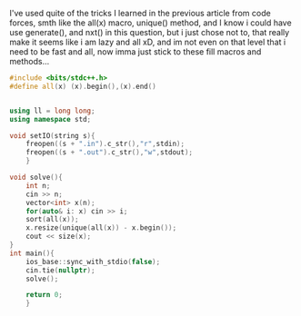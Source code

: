 I've used quite of the tricks I learned in the previous article from code forces, smth like the all(x) macro, unique() method, and I know i could have use generate(), and nxt() in this question, but i just chose not to, that really make it seems like i am lazy and all xD, and im not even on that level that i need to be fast and all, now imma just stick to these fill macros and methods...

```cpp
#include <bits/stdc++.h>
#define all(x) (x).begin(),(x).end()


using ll = long long;
using namespace std;

void setIO(string s){
	freopen((s + ".in").c_str(),"r",stdin);
	freopen((s + ".out").c_str(),"w",stdout);
	}

void solve(){
	int n;
	cin >> n;
	vector<int> x(n);
	for(auto& i: x) cin >> i;
	sort(all(x));
	x.resize(unique(all(x)) - x.begin());
	cout << size(x);
}
int main(){
	ios_base::sync_with_stdio(false);
	cin.tie(nullptr);
	solve();

	return 0;
	}
```